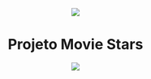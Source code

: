 <p align="center">
<img src="https://user-images.githubusercontent.com/70301882/227402661-4851545c-7af8-4834-a22d-8c4fbf0c3f6d.png">
</p>

<h1 align="center">Projeto Movie Stars</h1>

<p align="center">
<img src="https://img.shields.io/static/v1?label=STATUS&message=EM ANDAMENTO&color=GREEN&style=for-the-badge">
</p>
